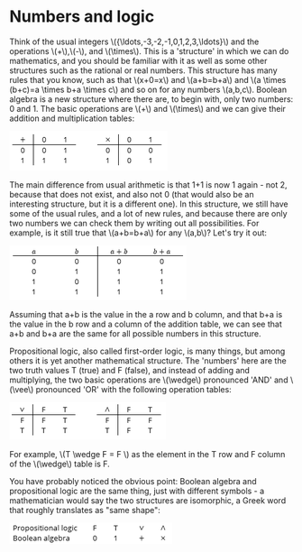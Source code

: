 # Numbers and logic

Think of the usual integers \\(\{\ldots,-3,-2,-1,0,1,2,3,\ldots}\\) and the operations \\(+\\),\\(-\\), and \\(\times\\). This is a 'structure' in which we can do mathematics, and you should be familiar with it as well as some other structures such as the rational or real numbers. This structure has many rules that you know, such as that \\(x+0=x\\) and \\(a+b=b+a\\) and \\(a \times (b+c)=a \times b+a \times c\\) and so on for any numbers \\(a,b,c\\).
Boolean algebra is a new structure where there are, to begin with, only two numbers: 0 and 1. The basic operations are \\(+\\) and \\(\times\\) and we can give their addition and multiplication tables:

![addition and multiplication tables for Boolean algebra](../images/boolean_addmul.png)

The main difference from usual arithmetic is that 1+1 is now 1 again - not 2, because that does not exist, and also not 0 (that would also be an interesting structure, but it is a different one).
In this structure, we still have some of the usual rules, and a lot of new rules, and because there are only two numbers we can check them by writing out all possibilities. For example, is it still true that \\(a+b=b+a\\) for any \\(a,b\\)? Let's try it out:

![commutativity of addition in Boolean algebra](../images/boolean_commadd.png)

Assuming that a+b is the value in the a row and b column, and that b+a is the value in the b row and a column of the addition table, we can see that a+b and b+a are the same for all possible numbers in this structure.

Propositional logic, also called first-order logic, is many things, but among others it is yet another mathematical structure. The 'numbers' here are the two truth values T (true) and F (false), and instead of adding and multiplying, the two basic operations are \\(\wedge\\) pronounced 'AND' and \\(\vee\\) pronounced 'OR' with the following operation tables:

![operation tables for logic](../images/logic_orand.png)

For example, \\(T \wedge F = F \\) as the element in the T row and F column of the \\(\wedge\\) table is F.

You have probably noticed the obvious point: Boolean algebra and propositional logic are the same thing, just with different symbols - a mathematician would say the two structures are isomorphic, a Greek word that roughly translates as "same shape":

![comparison of operations](../images/boolean_logic_comp.png)
